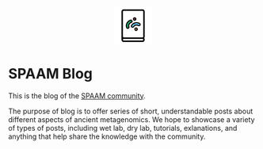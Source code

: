 
#

<p align="center">

<img src="_media/spaam-blog_logo.svg" width=15%>

<p/>

# SPAAM Blog

This is the blog of the [SPAAM community](https://spaam-community.github.io/).

The purpose of blog is to offer series of short, understandable posts about different aspects of ancient metagenomics. We hope to showcase a variety of types of posts, including wet lab, dry lab, tutorials, exlanations, and anything that help share the knowledge with the community.

